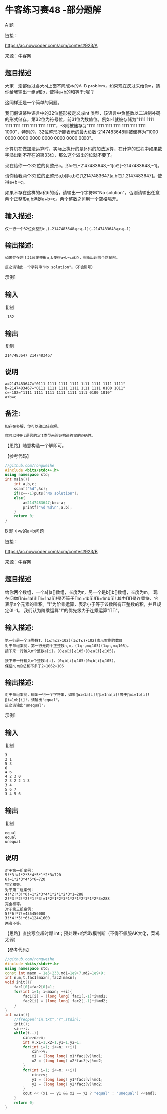 # 牛客练习赛48 -部分题解

A 题 

链接：

https://ac.nowcoder.com/acm/contest/923/A

来源：牛客网

## 题目描述   

  大家一定都做过各大oj上面不同版本的A+B problem，如果现在反过来给你c，请你给我输出一组a和b，使得a+b的和等于c呢？  

  这同样还是一个简单的问题。  

  
   

  我们假设某种语言中的32位整形被定义成int 类型，该语言中负整数以二进制补码的形式储存，第32位为符号位，前31位为数值位。例如-1就被存储为"1111 1111 1111 1111 1111 1111 1111 1111"，-8则被储存为"1111 1111 1111 1111 1111 1111 1111 1000"，特别的，32位整形所能表示的最大负数-2147483648则被储存为"1000 0000 0000 0000 0000 0000 0000 0000"。  

  
   

  计算机在做加法运算时，实际上执行的是补码的加法运算，在计算的过程中如果数字溢出到不存在的第33位，那么这个溢出的位就不要了。  

  
   

  现在给你一个32位的负整形c。即c∈[−2147483648,−1]c∈[−2147483648,−1]。  

  请你给我两个32位的正整形a,b即a,b∈[1,2147483647]a,b∈[1,2147483647]。使得a+b=c。  

  如果不存在这样的a和b的话，请输出一个字符串"No solution"。否则请输出任意两个正整形a,b满足a+b=c。两个整数之间用一个空格隔开。  

## 输入描述:

```
仅一行一个32位负整形c,(−2147483648⩽c⩽−1)(−2147483648⩽c⩽−1)
```

## 输出描述:

```
如果存在两个32位正整形a,b使得a+b=c成立，则输出这两个正整形。

反之请输出一个字符串"No solution"。（不含引号）
```

 示例1 

## 输入

复制

```
-182
```

## 输出

复制

```
2147483647 2147483467
```

## 说明

```
a=2147483647="0111 1111 1111 1111 1111 1111 1111 1111"
b=2147483467="0111 1111 1111 1111 1111 1111 0100 1011"
c=-182="1111 1111 1111 1111 1111 1111 0100 1010"
a+b=c
```

## 备注:

```
如存在多解，你可以输出任意解。

你可以使用c语言的int类型来验证构造答案的正确性。
```

【思路】随意构造一个解即可。

【参考代码】

```c++
//github.com/rongweihe
#include <bits/stdc++.h>
using namespace std;
int main(){
    int a,b,c;
    scanf("%d",&c);
    if(c==-1)puts("No solution");
    else{
        a=2147483647;b=c-a;
        printf("%d %d\n",a,b);
    }
    return 0;
}
```



B 题  小w的a=b问题

链接：

https://ac.nowcoder.com/acm/contest/923/B

来源：牛客网

## 题目描述   

给你两个数组，一个a[]a[]数组，长度为n，另一个是b[]b[]数组，长度为m。
 现在问你∏ni=1a[i]!∏i=1na[i]!是否等于∏mi=1b[i]!∏i=1mb[i]!
 其中∏∏是连乘符，它表示n个元素的乘积。"!"为阶乘运算，表示小于等于该数所有正整数的积，并且规定0!=1。
 我们认为阶乘运算"!"的优先级大于连乘运算"∏∏"。

## 输入描述:

```
第一行是一个正整数T，(1⩽T⩽2∗102)(1⩽T⩽2∗102)表示案例的数目
对于每组案例，第一行是两个正整数n,m，(1⩽n,m⩽105)(1⩽n,m⩽105)。
接下来一行输入n个整数a[i]，(0⩽a[i]⩽105)(0⩽a[i]⩽105)。

接下来一行输入m个整数b[i]，(0⩽b[i]⩽105)(0⩽b[i]⩽105)。
保证n,m的总和不多于2∗1062∗106
```

## 输出描述:

```
对于每组案例，输出一行一个字符串，如果∏ni=1a[i]!∏i=1na[i]!等于∏mi=1b[i]!∏i=1mb[i]!，请输出"equal"。
反之请输出"unequal"。
```

 示例1 

## 输入

复制

```
3
2 1
5 3
6
4 6
4 2 3 0
2 3 2 2 1 3
3 4
5 6 7
3 4 5 6
```

## 输出

复制

```
equal
equal
unequal
```

## 说明

```
对于第一组案例：
5!*3!=1*2*3*4*5*1*2*3=720
6!=1*2*3*4*5*6=720
完全相等。
对于第二组案例：
4!*2!*3!*0!=1*2*3*4*1*2*1*2*3*1=288
2!*3!*2!*2!*1!*3!=1*2*1*2*3*1*2*1*2*1*1*2*3=288
完全相等。
对于第三组案例：
5!*6!*7!=435456000
3!*4!*5!*6!=12441600
两者不等。
```

【思路】直接写会超时爆 int；预处理+哈希取模判断（不得不佩服AK大佬，菜鸡太弱）

【参考代码】

```c++
//github.com/rongweihe
#include <bits/stdc++.h>
using namespace std;
const int maxn = 1e5+233,md1=1e9+7,md2=1e9+9;
int n,m,t,fac1[maxn],fac2[maxn];
void init(){
    fac1[0]=fac2[0]=1;
    for(int i=1; i<maxn; ++i){
        fac1[i] = (long long) fac1[i-1]*i%md1;
        fac2[i] = (long long) fac2[i-1]*i%md2;
    }
}
int main(){
    //freopen("in.txt","r",stdin);
    init();
    cin>>t;
    while(t--){
        cin>>n>>m;
        int v,x1=1,x2=1,y1=1,y2=1;
        for(int i=1; i<=n; ++i){
            cin>>v;
            x1 = (long long) x1*fac1[v]%md1;
            x2 = (long long) x2*fac2[v]%md2;
        }
        for(int i=1; i<=m; ++i){
            cin>>v;
            y1 = (long long) y1*fac1[v]%md1;
            y2 = (long long) y2*fac2[v]%md2;
        }
        cout << (x1 == y1 && x2 == y2 ? "equal" : "unequal") <<endl;
    }
    return 0;
}
```

